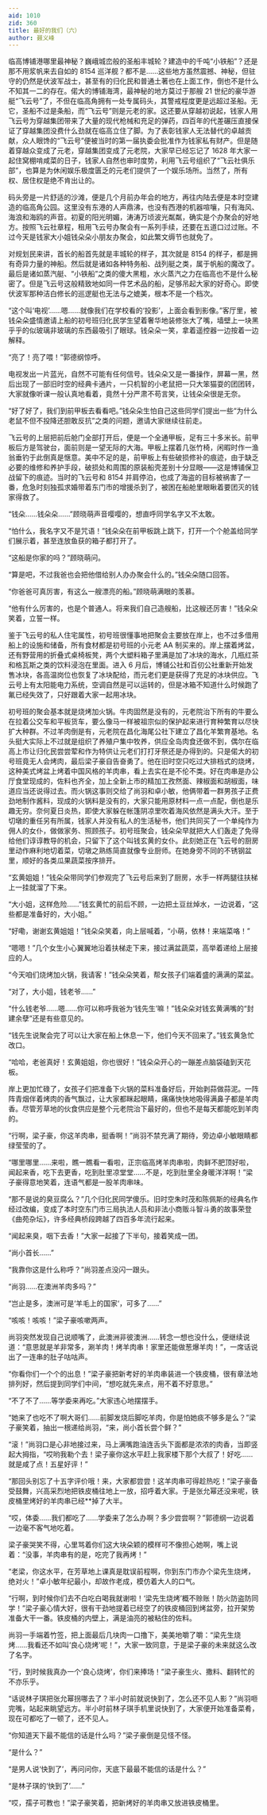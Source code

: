 ```yaml
---
aid: 1010
zid: 360
title: 最好的我们（六）
author: 聂义峰
---
```


临高博铺港哪里最神秘？巍峨城峦般的圣船丰城轮？建造中的千吨“小铁船”？还是那不用浆帆来去自如的 8154 巡洋舰？都不是……这些地方虽然震撼、神秘，但驻守的仍然是伏波军战士，甚至有的归化民和普通土著也在上面工作，倒也不是什么不知其一二的存在。偌大的博铺海湾，最神秘的地方莫过于那艘 21 世纪的豪华游艇“飞云号”了，不但在临高角拥有一处专属码头，其警戒程度更是远超过圣船。无它，圣船不过是条船，而“飞云号”则是元老的家。这还要从穿越初说起，钱家人用飞云号为穿越集团带来了大量的现代枪械和充足的弹药，四百年的代差碾压直接保证了穿越集团没费什么劲就在临高立住了脚。为了表彰钱家人无法替代的卓越贡献，众人眼馋的“飞云号”便被当时的第一届执委会批准作为钱家私有财产。但是随着穿越众变成了元老，穿越集团变成了元老院，大家早已经忘记了 1628 年大家一起住窝棚啃咸菜的日子，钱家人自然也审时度势，利用飞云号组织了“飞云社俱乐部”，也算是为休闲娱乐极度匮乏的元老们提供了一个娱乐场所。当然了，所有权、居住权是绝不肯出让的。

码头旁是一片舒适的沙滩，便是几个月前办年会的地方，再往内陆去便是本时空建造的临高角公园。这里没有东港的人声鼎沸，也没有西港的机器喧嚷，只有海风、海浪和海鸥的声音。初夏的阳光明媚，涛涛万顷波光粼粼，确实是个办聚会的好地方。按照飞云社章程，租用飞云号办聚会有一系列手续，还要在五道口过过账。不过今天是钱家大小姐钱朵朵小朋友办聚会，如此繁文缛节也就免了。

对规划民来讲，首长的船首先就是丰城轮的样子，其次就是 8154 的样子，都是拥有奇异力量的神船。然后就是诸如各种特务船、战列艇之类，属于帆船的魔改了。最后是诸如蒸汽艇、“小铁船”之类的傻大黑粗，水火蒸汽之力在临高也不是什么秘密了。但是飞云号这般精致地如同一件艺术品的船，足够吊起大家的好奇心。即使伏波军那种洁白修长的巡逻艇也无法与之媲美，根本不是一个档次。

“这个叫‘电视’……嗯……就像我们在学校看的‘投影’，上面会看到影像。”客厅里，被钱朵朵盛情邀请上船的初号班归化民学生望着奢华地装修张大了嘴，墙壁上一块黑乎乎的似玻璃非玻璃的东西最吸引了眼球。钱朵朵一笑，拿着遥控器一边按着一边解释。

“亮了！亮了喂！”郭德纲惊呼。

电视发出一片蓝光，自然不可能有任何信号。钱朵朵又是一番操作，屏幕一黑，然后出现了一部旧时空的经典卡通片，一只机智的小老鼠把一只大笨猫耍的团团转，大家就像听课一般认真地看着，竟然十分严肃不苟言笑，让钱朵朵很是无奈。

“好了好了，我们到前甲板去看看吧。”钱朵朵生怕自己这些同学们提出一些“为什么老鼠不但不投降还胆敢反抗”之类的问题，邀请大家继续往前走。

飞云号的上层把前后舱门全部打开后，便是一个全通甲板，足有三十多米长。前甲板后方是驾驶台，面前则是一望无际的大海。甲板上摆着几张竹椅，闲暇时作一渔翁垂钓于此倒真是惬意。美中不足的是，前甲板上有些破损修补的痕迹，由于缺乏必要的维修和养护手段，破损处和周围的原装船壳差别十分显眼——这是博铺保卫战留下的痕迹。当时的飞云号和 8154 并肩停泊，也成了海盗的目标被祸害了一番，危急时刻独孤求婚带着东门市的增援杀到了，被困在船舱里眼瞅着要团灭的钱家得救了。

“钱朵……钱朵朵……”顾晓萌声音嘤嘤的，想直呼同学名字又不太敢。

“怕什么，我名字又不是咒语！”钱朵朵在前甲板跳上跳下，打开一个个舱盖给同学们展示着，甚至连放鱼获的箱子都打开了。

“这船是你家的吗？”顾晓萌问。

“算是吧，不过我爸也会把他借给别人办办聚会什么的。”钱朵朵随口回答。

“你爸爸可真厉害，有这么一艘漂亮的船。”顾晓萌满眼的羡慕。

“他有什么厉害的，也是个普通人。将来我们自己造艘船，比这艘还厉害！”钱朵朵笑着，立誓一样。

鉴于飞云号的私人住宅属性，初号班很懂事地把聚会主要放在岸上，也不过多借用船上的设施和储备，所有食材都是初号班的小元老 AA 制买来的。岸上摆着烤盆，还有野营用的折叠式桌椅板凳，两个大塑料箱子里满是加了冰块的海水，几瓶红茶和格瓦斯之类的饮料浸泡在里面。进入 6 月后，博铺公社和百仞公社重新开始发售冰块，各高温岗位也恢复了冰块配给，而元老们更是获得了充足的冰块供应。飞云号上有太阳能电力系统，空调自然是可以运转的，但是冰箱不知道什么时候跑了氟已经失效了，只好跟着大家一起用冰块。

初号班的聚会基本就是烧烤加火锅。牛肉固然是没有的，元老院治下所有的牛要么在拉着公交车和平板货车，要么像马一样被祖宗似的保护起来进行育种繁育以尽快扩大种群。不过羊肉倒是有，元老院在昌化海尾公社下建立了昌化羊繁育基地。名头挺大实际上不过就是组织了养殖户集中牧养，供应全岛肉食还做不到，偶尔在临高上市让归化民尝尝荤和作为特供让元老们打打牙祭还是办得到的。只是偌大的初号班竟无人会烤肉，最后梁子豪自告奋勇了。他在旧时空只吃过大排档式的烧烤，这种美式烤盆上烤着中国风格的羊肉串，看上去实在是不伦不类。好在肉串是办公厅食堂现成的，佐料也齐全，加上全新上市的精加工孜然面、辣椒面和胡椒面，味道应当还说得过去。而火锅这事则交给了尚羽和卓小敏，他俩带着一群男孩子正费劲地制作酱料，现成的火锅料是没有的，大家只能用原材料一点一点配，倒也是乐趣无穷。奈何夏日炎热，即使大家躲在帐篷阴凉里吹着海风依然是满头大汗。至于切墩的重任另有所属，钱家人并没有私人的生活秘书，他们共同买了一个单纯作为佣人的女仆，做做家务、照顾孩子。初号班聚会，钱朵朵早就把大人们轰走了免得给他们谆谆教导的机会，只留下了这个叫钱玄黄的女仆。此刻她正在飞云号的厨房里动作麻利地切着菜，切墩之熟练简直就像专业厨师。在她身旁不同的不锈钢盆里，顺好的各类瓜果蔬菜按序排开。

“玄黄姐姐！”钱朵朵带同学们参观完了飞云号后来到了厨房，水手一样两腿往扶梯上一挂就溜了下来。

“大小姐，这样危险……”钱玄黄忙的前后不顾，一边把土豆丝焯水，一边说着，“这些都是准备好的，大小姐。”

“好嘞，谢谢玄黄姐姐！”钱朵朵笑着，向上层喊着，“小萌，依林！来端菜咯！”

“嗯嗯！”几个女生小心翼翼地沿着扶梯走下来，接过满盆蔬菜，高举着递给上层接应的人。

“今天咱们烧烤加火锅，我请客！”钱朵朵笑着，帮女孩子们端着盛的满满的菜盆。

“对了，大小姐，钱老爷……”

“什么钱老爷……嗯……你可以称呼我爸为‘钱先生’嘛！”钱朵朵对钱玄黄满嘴的“封建余孽”还是有些意见的。

“钱先生说聚会完了可以让大家在船上休息一下，他们今天不回来了。”钱玄黄急忙改口。

“哈哈，老爸真好！玄黄姐姐，你也很好！”钱朵朵开心的一蹦差点脑袋磕到天花板。

岸上更加忙碌了，女孩子们把准备下火锅的菜料准备好后，开始剥蒜做蒜泥。一阵阵青烟伴着烤肉的香气飘过，让大家都眯起眼睛，痛痛快快地吸得满鼻子都是羊肉香。尽管芳草地的伙食供应是整个元老院治下最好的，但也不是每天都能吃到羊肉的。

“行啊，梁子豪，你这羊肉串，挺香啊！”尚羽不禁充满了期待，旁边卓小敏眼睛都绿莹莹的了。

“哪里哪里……来啦，瞧一瞧看一看啦，正宗临高烤羊肉串啦，肉鲜不肥顶好啦，闻起来香，吃下去更香，吃到肚里凉堂堂……不是，吃到肚里全身暖洋洋啊！”梁子豪得意地笑着，连语气都是一股羊肉串味。

“那不是说的臭豆腐么？”几个归化民同学傻乐。旧时空朱时茂和陈佩斯的经典名作经过改编，变成了本时空东门市三局执法人员和非法小商贩斗智斗勇的故事荣登《曲苑杂坛》，许多经典桥段跨越了四百多年流行起来。

“闻起来臭，咽下去香！”大家一起接了下半句，接着笑成一团。

“尚小首长……”

“我靠你这是什么称呼？”尚羽差点没闪一跟头。

“尚羽……在澳洲羊肉多吗？”

“岂止是多，澳洲可是‘羊毛上的国家‘，可多了……”

“咳咳！咳咳！”梁子豪咳嗽两声。

尚羽突然发现自己说顺嘴了，此澳洲非彼澳洲……转念一想也没什么，便继续说道：“意思就是羊非常多，涮羊肉！烤羊肉串！家里还能做葱爆羊肉！”，一席话说出了一连串的肚子咕咕声。

“你看你们一个个的出息！”梁子豪把新考好的羊肉串装进一个铁皮桶，很有章法地排列好，然后提到同学们中间，“想吃就先来点，用不着不好意思。”

“不了不了……等学委来再吃。”大家违心地摆摆手。

“她来了也吃不了啊大哥们……前脚发烧后脚吃羊肉，你是怕她痰不够多是么？”梁子豪笑着，抽出一根递给尚羽，“来，尚小首长尝个鲜？”

“滚！”尚羽口是心非地接过来，马上满嘴跑油连舌头下面都是浓浓的肉香，当即竖起大拇指，“哎哟我勒个去！梁子豪你这水平赶上我家楼下那个大叔了！好吃……就是咸了点！五星好评！”

“那回头别忘了十五字评价哦！来，大家都尝尝！这羊肉串可得趁热吃！”梁子豪备受鼓舞，兴高采烈地把铁皮桶往地上一放，招呼着大家。于是张允幂还没来呢，铁皮桶里烤好的羊肉串已经\*\*掉了大半。

“哎，体委……我们都吃了……学委来了怎么办啊？多少尝尝啊？”郭德纲一边说着一边毫不客气地吃着。

梁子豪哭笑不得，心里骂着你们这大块朵颖的模样可不像担心她啊，嘴上说着：“没事，羊肉串有的是，吃完了我再烤！”

“老梁，你这水平，在芳草地上课真是耽误前程啊，你到东门市办个梁先生烧烤，绝对火！”卓小敏年纪最小，却故作老成，模仿着大人的口气。

“行啊，到时候你们去不白吃白喝我就谢啦！‘梁先生烧烤’概不赊账！防火防盗防同学！”梁子豪心情大好，很有干劲地提着已经空了的铁皮桶回到烤盆旁，拉开架势准备大干一番。铁皮桶的内壁上，满是油亮的被粘住的佐料。

尚羽一手端着竹签，把上面最后几块肉一口撸下，美美地嚼了嚼：“梁先生烧烤……我看还不如叫‘良心烧烤’呢！”，大家一致同意，于是梁子豪的未来就这么改了名字。

“行，到时候我真办一个‘良心烧烤’，你们来捧场！”梁子豪生火、撒料、翻转忙的不亦乐乎。

“话说林子琪把张允幂拐哪去了？半小时前就说快到了，怎么还不见人影？”尚羽咂完嘴，站起来眺望远方。半小时前林子琪手机里说快到了，大家便开始准备菜肴，现在可都吃了一顿了，还不见人。

“你知道天下最不能信的话是什么吗？”梁子豪倒是见怪不怪。

“是什么？”

“是男人说‘快到了’，再问问你，天底下最最不能信的话是什么？”

“是林子琪的‘快到了’……”

“哎，孺子可教也！”梁子豪笑着，把新烤好的羊肉串又放进铁皮桶里。
